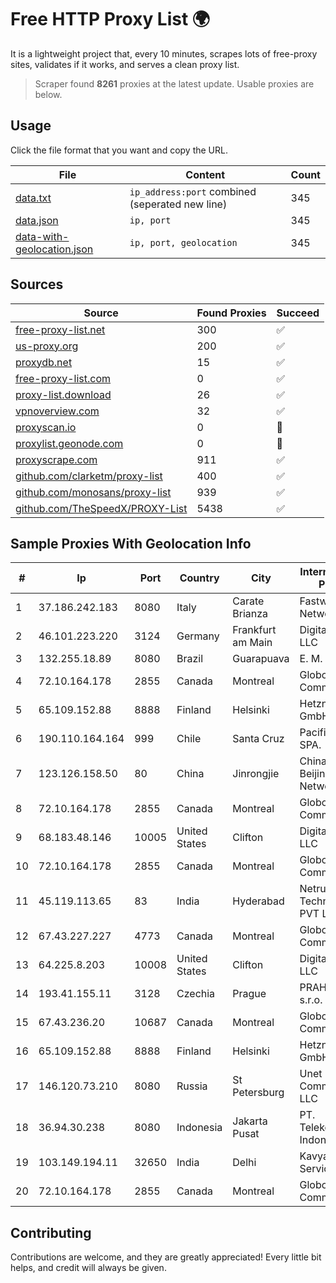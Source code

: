 
# Free HTTP Proxy List 🌍

It is a lightweight project that, every 10 minutes, scrapes lots of free-proxy sites, validates if it works, and serves a clean proxy list.


> Scraper found **8261** proxies at the latest update. Usable proxies are below.

## Usage

Click the file format that you want and copy the URL.


|File|Content|Count|
|----|-------|-----|
|[data.txt](https://raw.githubusercontent.com/themiralay/Proxy-List-World/master/data.txt)|`ip_address:port` combined (seperated new line)|345|
|[data.json](https://raw.githubusercontent.com/themiralay/Proxy-List-World/master/data.json)|`ip, port`|345|
|[data-with-geolocation.json](https://raw.githubusercontent.com/themiralay/Proxy-List-World/master/data-with-geolocation.json)|`ip, port, geolocation`|345|

## Sources

|Source|Found Proxies|Succeed|
|------|-------------|-------|
|[free-proxy-list.net](https://free-proxy-list.net)|300|✅|
|[us-proxy.org](https://www.us-proxy.org)|200|✅|
|[proxydb.net](http://proxydb.net)|15|✅|
|[free-proxy-list.com](https://free-proxy-list.com/?page=&port=&type%5B%5D=http&type%5B%5D=https&up_time=0&search=Search)|0|✅|
|[proxy-list.download](https://www.proxy-list.download/HTTP)|26|✅|
|[vpnoverview.com](https://vpnoverview.com/privacy/anonymous-browsing/free-proxy-servers)|32|✅|
|[proxyscan.io](https://www.proxyscan.io)|0|🚫|
|[proxylist.geonode.com](https://proxylist.geonode.com/api/proxy-list?limit=300&page=1&sort_by=lastChecked&sort_type=desc&protocols=http,https)|0|🚫|
|[proxyscrape.com](https://api.proxyscrape.com/v2/?request=displayproxies&protocol=http&timeout=10000&country=all&ssl=all&anonymity=all)|911|✅|
|[github.com/clarketm/proxy-list](https://raw.githubusercontent.com/clarketm/proxy-list/master/proxy-list-raw.txt)|400|✅|
|[github.com/monosans/proxy-list](https://raw.githubusercontent.com/monosans/proxy-list/main/proxies/http.txt)|939|✅|
|[github.com/TheSpeedX/PROXY-List](https://raw.githubusercontent.com/TheSpeedX/PROXY-List/master/http.txt)|5438|✅|


## Sample Proxies With Geolocation Info

|#|Ip|Port|Country|City|Internet Service Provider|
|-|--|----|-------|----|-------------------------|
|1|37.186.242.183|8080|Italy|Carate Brianza|Fastweb Networks|
|2|46.101.223.220|3124|Germany|Frankfurt am Main|DigitalOcean, LLC|
|3|132.255.18.89|8080|Brazil|Guarapuava|E. M. Fernandes|
|4|72.10.164.178|2855|Canada|Montreal|GloboTech Communications|
|5|65.109.152.88|8888|Finland|Helsinki|Hetzner Online GmbH|
|6|190.110.164.164|999|Chile|Santa Cruz|Pacifico Cable SPA.|
|7|123.126.158.50|80|China|Jinrongjie|China Unicom Beijing Province Network|
|8|72.10.164.178|2855|Canada|Montreal|GloboTech Communications|
|9|68.183.48.146|10005|United States|Clifton|DigitalOcean, LLC|
|10|72.10.164.178|2855|Canada|Montreal|GloboTech Communications|
|11|45.119.113.65|83|India|Hyderabad|Netrun Technologies PVT LTD|
|12|67.43.227.227|4773|Canada|Montreal|GloboTech Communications|
|13|64.225.8.203|10008|United States|Clifton|DigitalOcean, LLC|
|14|193.41.155.11|3128|Czechia|Prague|PRAHA12.com s.r.o.|
|15|67.43.236.20|10687|Canada|Montreal|GloboTech Communications|
|16|65.109.152.88|8888|Finland|Helsinki|Hetzner Online GmbH|
|17|146.120.73.210|8080|Russia|St Petersburg|Unet Communication LLC|
|18|36.94.30.238|8080|Indonesia|Jakarta Pusat|PT. Telekomunikasi Indonesia|
|19|103.149.194.11|32650|India|Delhi|Kavya Internet Services Pvt Ltd|
|20|72.10.164.178|2855|Canada|Montreal|GloboTech Communications|



## Contributing

Contributions are welcome, and they are greatly appreciated! Every
little bit helps, and credit will always be given.

